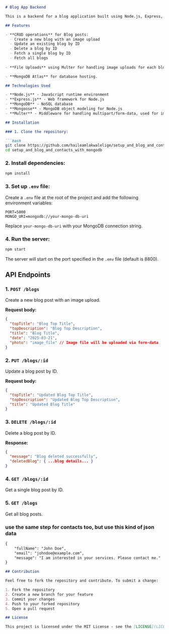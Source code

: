 
```markdown
# Blog App Backend

This is a backend for a blog application built using Node.js, Express, and MongoDB. It supports creating, updating, deleting, and fetching blog posts. Additionally, it allows for image uploads using Multer.

## Features

- **CRUD operations** for Blog posts:
  - Create a new blog with an image upload
  - Update an existing blog by ID
  - Delete a blog by ID
  - Fetch a single blog by ID
  - Fetch all blogs
  
- **File Uploads** using Multer for handling image uploads for each blog post.

- **MongoDB Atlas** for database hosting.

## Technologies Used

- **Node.js** - JavaScript runtime environment
- **Express.js** - Web framework for Node.js
- **MongoDB** - NoSQL database
- **Mongoose** - MongoDB object modeling for Node.js
- **Multer** - Middleware for handling multipart/form-data, used for image uploads

## Installation

### 1. Clone the repository:

```bash
git clone https://github.com/haileamlakwalelige/setup_and_blog_and_contacts_with_mongodb
cd setup_and_blog_and_contacts_with_mongodb
```

### 2. Install dependencies:

```bash
npm install
```

### 3. Set up `.env` file:

Create a `.env` file at the root of the project and add the following environment variables:

```env
PORT=5000
MONGO_URI=mongodb://your-mongo-db-uri
```

Replace `your-mongo-db-uri` with your MongoDB connection string.

### 4. Run the server:

```bash
npm start
```

The server will start on the port specified in the `.env` file (default is 8800).

## API Endpoints

### 1. `POST /blogs`
Create a new blog post with an image upload.

**Request body:**
```json
{
  "topTitle": "Blog Top Title",
  "topDescription": "Blog Top Description",
  "title": "Blog Title",
  "date": "2025-03-21",
  "photo": "image_file" // Image file will be uploaded via form-data
}
```

### 2. `PUT /blogs/:id`
Update a blog post by ID.

**Request body:**
```json
{
  "topTitle": "Updated Blog Top Title",
  "topDescription": "Updated Blog Top Description",
  "title": "Updated Blog Title"
}
```

### 3. `DELETE /blogs/:id`
Delete a blog post by ID.

**Response:**
```json
{
  "message": "Blog deleted successfully",
  "deletedBlog": { ...blog details... }
}
```

### 4. `GET /blogs/:id`
Get a single blog post by ID.

### 5. `GET /blogs`
Get all blog posts.


### use the same step for contacts too, but use this kind of json data 
```markdown
{
    "fullName": "John Doe",
    "email": "johndoe@example.com",
    "message": "I am interested in your services. Please contact me."
}

## Contribution

Feel free to fork the repository and contribute. To submit a change:

1. Fork the repository
2. Create a new branch for your feature
3. Commit your changes
4. Push to your forked repository
5. Open a pull request

## License

This project is licensed under the MIT License - see the [LICENSE](LICENSE) file for details.
```

